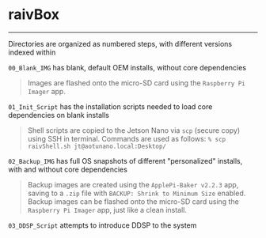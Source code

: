 # raivBox
---
Directories are organized as numbered steps, with different versions indexed within

`00_Blank_IMG` has blank, default OEM installs, without core dependencies

>Images are flashed onto the micro-SD card using the `Raspberry Pi Imager` app.

`01_Init_Script` has the installation scripts needed to load core dependencies on blank installs

>Shell scripts are copied to the Jetson Nano via `scp` (secure copy) using SSH in terminal. Commands are used as follows:
 `% scp raivShell.sh jt@aotunano.local:Desktop/`

`02_Backup_IMG` has full OS snapshots of different "personalized" installs, with and without core dependencies

>Backup images are created using the `ApplePi-Baker v2.2.3` app, saving to a `.zip` file with `BACKUP: Shrink to Minimum Size` enabled. Backup images can be flashed onto the micro-SD card using the `Raspberry Pi Imager` app, just like a clean install.

`03_DDSP_Script` attempts to introduce DDSP to the system
